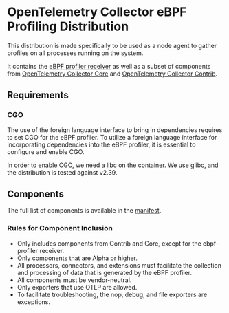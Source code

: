 # OpenTelemetry Collector eBPF Profiling Distribution

This distribution is made specifically to be used as a node agent to gather
profiles on all processes running on the system.

It contains the [eBPF profiler
receiver](https://github.com/open-telemetry/opentelemetry-ebpf-profiler) as
well as a subset of components from [OpenTelemetry Collector
Core](https://github.com/open-telemetry/opentelemetry-collector) and
[OpenTelemetry Collector
Contrib](https://github.com/open-telemetry/opentelemetry-collector-contrib).

## Requirements

### CGO

The use of the foreign language interface to bring in dependencies requires to
set CGO for the eBPF profiler.
To utilize a foreign language interface for incorporating dependencies into the
eBPF profiler, it is essential to configure and enable CGO.

In order to enable CGO, we need a libc on the container.
We use glibc, and the distribution is tested against v2.39.

## Components

The full list of components is available in the [manifest](manifest.yaml).

### Rules for Component Inclusion

- Only includes components from Contrib and Core, except for the ebpf-profiler receiver.
- Only components that are Alpha or higher.
- All processors, connectors, and extensions must facilitate the collection and processing of data that is generated by the eBPF profiler.
- All components must be vendor-neutral.
- Only exporters that use OTLP are allowed.
 - To facilitate troubleshooting, the nop, debug, and file exporters are exceptions.
